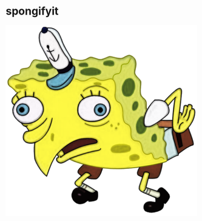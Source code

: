 # spongifyit
![SpongifyIt](https://github.com/PanK0/SpongifyIt/blob/main/spongifyit/assets/icon.png?raw=true)
